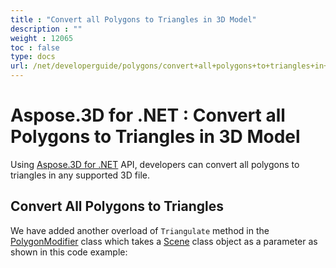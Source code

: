 ```yaml
---
title : "Convert all Polygons to Triangles in 3D Model" 
description : "" 
weight : 12065 
toc : false
type: docs
url: /net/developerguide/polygons/convert+all+polygons+to+triangles+in+3d+model/
---
```


# Aspose.3D for .NET : Convert all Polygons to Triangles in 3D Model


Using [Aspose.3D for .NET](http://www.aspose.com/3d-component-suite.aspx) API, developers can convert all polygons to triangles in any supported 3D file.

## Convert All Polygons to Triangles

We have added another overload of `Triangulate` method in the [PolygonModifier](http://www.aspose.com/api/net/3d/aspose.threed.entities/polygonmodifier) class which takes a [Scene](http://www.aspose.com/api/net/3d/aspose.threed/scene) class object as a parameter as shown in this code example:

